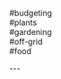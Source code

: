 #budgeting \
#plants \
#gardening \
#off-grid \
#food
<div style='page-break-after: always;'></div>
---
<div style='page-break-after: always;'></div>
